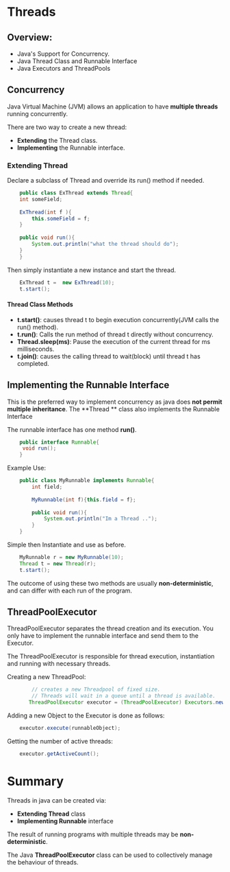 # Threads

## Overview:
 - Java's Support for Concurrency.
 - Java Thread Class and Runnable Interface
 - Java Executors and ThreadPools
 
## Concurrency
Java Virtual Machine (JVM) allows an application to have **multiple threads** running concurrently.

There are two way to create a new thread:
- **Extending** the Thread class.
- **Implementing** the Runnable interface. 


### Extending Thread 

Declare a subclass of Thread and override its run() method if needed.

```java
    public class ExThread extends Thread{
    int someField;
    
    ExThread(int f ){
        this.someField = f;
    }
    
    public void run(){
        System.out.println("what the thread should do");
    }
    }
```
Then simply instantiate a new instance and start the thread.

```java
    ExThread t =  new ExThread(10);
    t.start();
```

#### Thread Class Methods

- **t.start()**: causes thread t to begin execution concurrently(JVM calls the run() method).
- **t.run()**: Calls the run method of thread t directly without concurrency. 
- **Thread.sleep(ms)**: Pause the execution of the current thread for ms milliseconds.
- **t.join()**: causes the calling thread to wait(block) until thread t has completed.


## Implementing the Runnable Interface

This is the preferred way to implement concurrency as java does **not permit multiple inheritance**.
The **Thread ** class also implements the Runnable Interface

The runnable interface has one method **run()**.

```java
    public interface Runnable{
     void run();
    }
```

Example Use:

```java
    public class MyRunnable implements Runnable{
        int field;
        
        MyRunnable(int f){this.field = f};
        
        public void run(){
            System.out.println("Im a Thread ..");
        }
    }
```        
 Simple then Instantiate and use as before. 
```java
    MyRunnable r = new MyRunnable(10);
    Thread t = new Thread(r);
    t.start();
```

The outcome of using these two methods are usually **non-deterministic**, and can differ with each run of the program.

## ThreadPoolExecutor

ThreadPoolExecutor separates the thread creation and its execution. You only have to implement the 
runnable interface and send them to the Executor.

The ThreadPoolExecutor is responsible for thread execution, instantiation and running with necessary threads.

Creating a new ThreadPool:

```java
        // creates a new Threadpool of fixed size.
        // Threads will wait in a queue until a thread is available.
       ThreadPoolExecutor executor = (ThreadPoolExecutor) Executors.newFixedThreadPool(10);
```

Adding a new Object to the Executor is done as follows:
```java
    executor.execute(runnableObject);
```
Getting the number of active threads:
```java
    executor.getActiveCount();
```

# Summary

Threads in java can be created via:
- **Extending Thread** class
- **Implementing Runnable** interface

The result of running programs with multiple threads may be **non-deterministic**.

The Java **ThreadPoolExecutor** class can be used to collectively manage the behaviour of threads.



